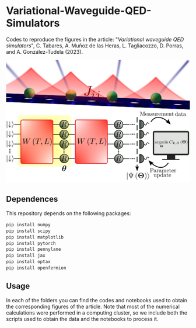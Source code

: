 # Variational-Waveguide-QED-Simulators

Codes to reproduce the figures in the article: "*Variational waveguide QED simulators*", C. Tabares, A. Muñoz de las Heras, L. Tagliacozzo, D. Porras, and A. González-Tudela (2023).

<p align="center">
<img src="https://github.com/cristiantlopez/Variational-Waveguide-QED-Simulators/blob/main/images/fig_readme-2.jpg" width="600">
</p>

## Dependences

This repository depends on the following packages:

```bash
pip install numpy
pip install scipy
pip install matplotlib
pip install pytorch
pip install pennylane
pip install jax
pip install optax
pip install openfermion
```

## Usage

In each of the folders you can find the codes and notebooks used to obtain the corresponding figures of the article. Note that most of the numerical calculations were performed in a computing cluster, so we include both the scripts used to obtain the data and the notebooks to process it.

